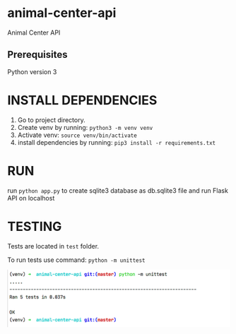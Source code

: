 # animal-center-api
Animal Center API 

## Prerequisites
Python version 3

# INSTALL DEPENDENCIES
1. Go to project directory.
2. Create venv by running: ```python3 -m venv venv```
3. Activate venv: ```source venv/bin/activate```
4. install dependencies by running: ```pip3 install -r requirements.txt```


# RUN

run ```python app.py``` to create sqlite3 database as db.sqlite3 file and run Flask API on localhost

# TESTING
Tests are located in `test` folder.

To run tests use command: ```python -m unittest```

![test results](./test/test_result.png)

